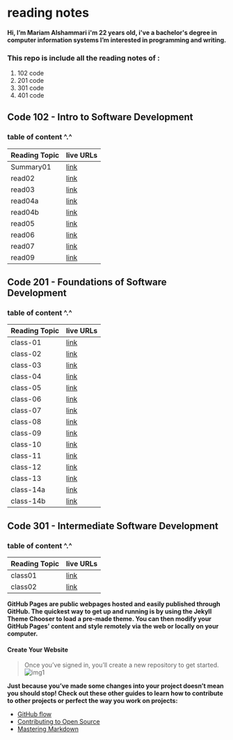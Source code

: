 # **reading notes**

####  Hi, I’m Mariam Alshammari i'm 22 years old, i've a bachelor's degree in computer information systems I’m interested in programming and writing.


### **This repo is include all the reading notes of :**
1. 102 code 
2. 201 code 
3. 301 code 
4. 401 code 


## **Code 102 - Intro to Software Development** 

### table of content ^.^

| Reading Topic  | live URLs    |
| :------------- | :---------- |
| Summary01      |[link](https://mariamalshammari.github.io/reading-notes2/Summary)|
| read02         |[link](https://mariamalshammari.github.io/reading-notes2/read02) |
| read03         |[link](https://mariamalshammari.github.io/reading-notes2/read03) |
| read04a         |[link](https://mariamalshammari.github.io/reading-notes2/read04a) |
| read04b         |[link](https://mariamalshammari.github.io/reading-notes2/read04b) |
| read05         |[link](https://mariamalshammari.github.io/reading-notes2/read05) |
| read06         |[link](https://mariamalshammari.github.io/reading-notes2/read06) |
| read07         |[link](https://mariamalshammari.github.io/reading-notes2/read07) |
| read09         |[link](https://mariamalshammari.github.io/reading-notes2/read09) |


## **Code 201 - Foundations of Software Development**
### table of content ^.^

| Reading Topic  | live URLs    |
| :------------- | :---------- |
| class-01         |[link](https://mariamalshammari.github.io/reading-notes/class-01)|
| class-02         |[link](https://mariamalshammari.github.io/reading-notes/class-02) |
| class-03         |[link](https://mariamalshammari.github.io/reading-notes/class-03) |
| class-04         |[link](https://mariamalshammari.github.io/reading-notes/class-04) |
| class-05         |[link](https://mariamalshammari.github.io/reading-notes/class-05) |
| class-06         |[link](https://mariamalshammari.github.io/reading-notes/class-06) |
| class-07         |[link](https://mariamalshammari.github.io/reading-notes/class-07) |
| class-08         |[link](https://mariamalshammari.github.io/reading-notes/class-08) |
| class-09         |[link](https://mariamalshammari.github.io/reading-notes/class-09) |
| class-10         |[link](https://mariamalshammari.github.io/reading-notes/class-10) |
| class-11         |[link](https://mariamalshammari.github.io/reading-notes/class-11) |
| class-12         |[link](https://mariamalshammari.github.io/reading-notes/class-12) |
| class-13         |[link](https://mariamalshammari.github.io/reading-notes/class-13) |
| class-14a         |[link](https://mariamalshammari.github.io/reading-notes/class-14a) |
| class-14b         |[link](https://mariamalshammari.github.io/reading-notes/class-14b) |



## **Code 301 - Intermediate Software Development**

### table of content ^.^


| Reading Topic  | live URLs    |
| :------------- | :---------- |
| class01        |[link](https://mariamalshammari.github.io/reading-notes/Class01)|
| class02        |[link](https://mariamalshammari.github.io/reading-notes/class02)|




**GitHub Pages are public webpages hosted and easily published through GitHub. The quickest way to get up and running is by using the Jekyll Theme Chooser to load a pre-made theme. You can then modify your GitHub Pages’ content and style remotely via the web or locally on your computer.**

#### Create Your Website
>Once you’ve signed in, you’ll create a new repository to get started.
![img1](https://guides.github.com/features/pages/create-new-repo-button.png)

**Just because you’ve made some changes into your project doesn’t mean you should stop! Check out these other guides to learn how to contribute to other projects or perfect the way you work on projects:**

* [GitHub flow](https://guides.github.com/introduction/flow/)
* [Contributing to Open Source](https://opensource.guide/how-to-contribute/)
* [Mastering Markdown](https://guides.github.com/features/mastering-markdown/)
